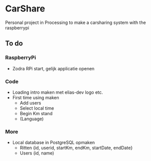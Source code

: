 # CarShare
Personal project in Processing to make a carsharing system with the raspberrypi

## To do

### RaspberryPi
- Zodra RPi start, gelijk applicatie openen

### Code
- Loading intro maken met elias-dev logo etc.
- First time using maken
    - Add users
    - Select local time
    - Begin Km stand
    - (Language)

### More
- Local database in PostgreSQL opmaken
	- Ritten {id, userid, startKm, endKm, startDate, endDate}
	- Users (id, name)
